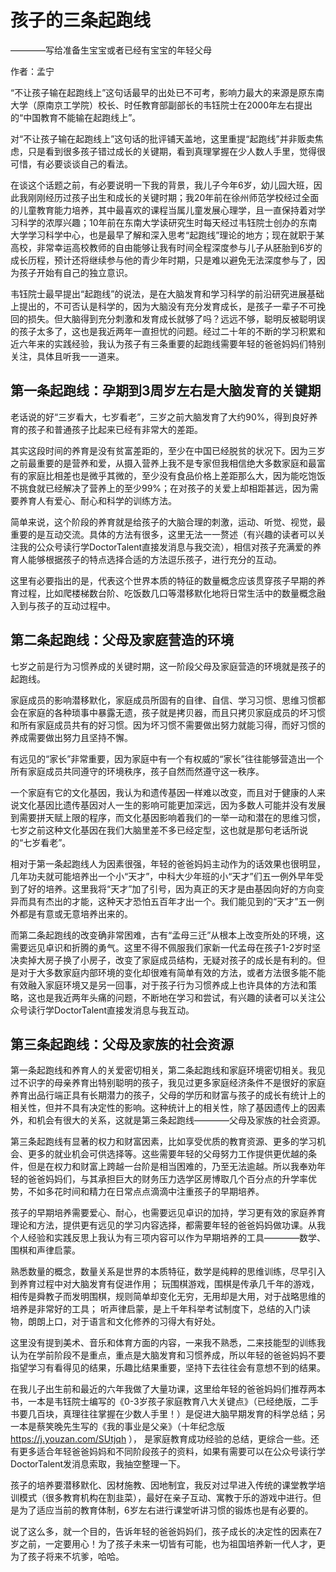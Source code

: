 # 孩子的三条起跑线
————写给准备生宝宝或者已经有宝宝的年轻父母

作者：孟宁

“不让孩子输在起跑线上”这句话最早的出处已不可考，影响力最大的来源是原东南大学（原南京工学院）校长、时任教育部副部长的韦钰院士在2000年左右提出的“中国教育不能输在起跑线上”。

对“不让孩子输在起跑线上”这句话的批评铺天盖地，这里重提“起跑线”并非贩卖焦虑，只是看到很多孩子错过成长的关键期，看到真理掌握在少人数人手里，觉得很可惜，有必要谈谈自己的看法。

在谈这个话题之前，有必要说明一下我的背景，我儿子今年6岁，幼儿园大班，因此我刚刚经历过孩子出生和成长的关键时期；我20年前在徐州师范学校经过全面的儿童教育能力培养，其中最喜欢的课程当属儿童发展心理学，且一直保持着对学习科学的浓厚兴趣；10年前在东南大学读研究生时每天经过韦钰院士创办的东南大学学习科学中心，也是最早了解和深入思考“起跑线”理论的地方；现在就职于某高校，非常幸运高校教师的自由能够让我有时间全程深度参与儿子从胚胎到6岁的成长历程，预计还将继续参与他的青少年时期，只是难以避免无法深度参与了，因为孩子开始有自己的独立意识。

韦钰院士最早提出“起跑线”的说法，是在大脑发育和学习科学的前沿研究进展基础上提出的，不可否认是科学的，因为大脑没有充分发育成长，是孩子一辈子不可挽回的损失。但大脑得到充分刺激和发育成长就够了吗？远远不够，聪明反被聪明误的孩子太多了，这也是我近两年一直担忧的问题。经过二十年的不断的学习积累和近六年来的实践经验，我认为孩子有三条重要的起跑线需要年轻的爸爸妈妈们特别关注，具体且听我一一道来。

## 第一条起跑线：孕期到3周岁左右是大脑发育的关键期

老话说的好“三岁看大，七岁看老”，三岁之前大脑发育了大约90%，得到良好养育的孩子和普通孩子比起来已经有非常大的差距。

其实这段时间的养育是没有贫富差距的，至少在中国已经脱贫的状况下。因为三岁之前最重要的是营养和爱，从摄入营养上我不是专家但我相信绝大多数家庭和最富有的家庭比相差也是微乎其微的，至少没有食品价格上差距那么大，因为能吃饱饭不挑食就已经解决了营养上的至少99%；在对孩子的关爱上却相距甚远，因为需要养育人有爱心、耐心和科学的训练方法。

简单来说，这个阶段的养育就是给孩子的大脑合理的刺激，运动、听觉、视觉，最重要的是互动交流。具体的方法有很多，这里无法一一赘述（有兴趣的读者可以关注我的公众号读行学DoctorTalent直接发消息与我交流），相信对孩子充满爱的养育人能够根据孩子的特点选择合适的方法逗乐孩子，进行充分的互动。

这里有必要指出的是，代表这个世界本质的特征的数量概念应该贯穿孩子早期的养育过程，比如爬楼梯数台阶、吃饭数几口等潜移默化地将日常生活中的数量概念融入到与孩子的互动过程中。

## 第二条起跑线：父母及家庭营造的环境

七岁之前是行为习惯养成的关键时期，这一阶段父母及家庭营造的环境就是孩子的起跑线。

家庭成员的影响潜移默化，家庭成员所固有的自律、自信、学习习惯、思维习惯都会在家庭的各种琐事中暴露无遗，孩子就是拷贝器，而且只拷贝家庭成员的坏习惯和所有家庭成员共有的好习惯。因为坏习惯不需要做出努力就能习得，而好习惯的养成需要做出努力且坚持不懈。

有远见的“家长”非常重要，因为家庭中有一个有权威的“家长”往往能够营造出一个所有家庭成员共同遵守的环境秩序，孩子自然而然遵守这一秩序。

一个家庭有它的文化基因，我认为和遗传基因一样难以改变，而且对于健康的人来说文化基因比遗传基因对人一生的影响可能更加深远，因为多数人可能并没有发展到需要拼天赋上限的程序，而文化基因影响着我们的一举一动和潜在的思维习惯，七岁之前这种文化基因在我们大脑里差不多已经定型，这也就是那句老话所说的“七岁看老”。

相对于第一条起跑线人为因素很强，年轻的爸爸妈妈主动作为的话效果也很明显，几年功夫就可能培养出一个小“天才”，中科大少年班的小“天才”们五一例外早年受到了好的培养。这里我将“天才”加了引号，因为真正的天才是由基因向好的方向变异而具有杰出的才能，这种天才恐怕五百年才出一个。我们能见到的“天才”五一例外都是有意或无意培养出来的。

而第二条起跑线的改变确非常困难，古有“孟母三迁”从根本上改变所处的环境，这需要远见卓识和折腾的勇气。这里不得不佩服我们家新一代孟母在孩子1-2岁时坚决卖掉大房子换了小房子，改变了家庭成员结构，无疑对孩子的成长是有利的。但是对于大多数家庭内部环境的变化却很难有简单有效的方法，或者方法很多能不能有效融入家庭环境又是另一回事，对于孩子行为习惯养成上也许具体的方法和策略，这也是我近两年头痛的问题，不断地在学习和尝试，有兴趣的读者可以关注公众号读行学DoctorTalent直接发消息与我互动。

## 第三条起跑线：父母及家族的社会资源

第一条起跑线和养育人的关爱密切相关，第二条起跑线和家庭环境密切相关。我见过不识字的母亲养育出特别聪明的孩子，我见过更多家庭经济条件不是很好的家庭养育出品行端正具有长期潜力的孩子，父母的学历和财富与孩子的成长有统计上的相关性，但并不具有决定性的影响。这种统计上的相关性，除了基因遗传上的因素外，和机会有很大的关系，这就是第三条起跑线————父母及家族的社会资源。

第三条起跑线有显著的权力和财富因素，比如享受优质的教育资源、更多的学习机会、更多的就业机会可供选择等。这些需要年轻的父母努力工作提供更优越的条件，但是在权力和财富上跨越一台阶是相当困难的，乃至无法逾越。所以我奉劝年轻的爸爸妈妈们，与其承担巨大的财务压力选学区房博取几个百分点的升学率优势，不如多花时间和精力在日常点点滴滴中注重孩子的早期培养。

孩子的早期培养需要爱心、耐心，也需要远见卓识的加持，学习更有效的家庭养育理论和方法，提供更有远见的学习内容选择，都需要年轻的爸爸妈妈做功课。从我个人经验和实践反思上我认为有三项内容可以作为早期培养的工具————数学、围棋和声律启蒙。

熟悉数量的概念，数量关系是世界的本质特征，数学是纯粹的思维训练，尽早引入到养育过程中对大脑发育有促进作用；
玩围棋游戏，围棋是传承几千年的游戏，相传是舜教子而发明围棋，规则简单却变化无穷，无用却是大用，对于战略思维的培养是非常好的工具；
听声律启蒙，是上千年科举考试制度下，总结的入门读物，朗朗上口，对于语言和文化修养的习得大有好处。

这里没有提到美术、音乐和体育方面的内容，一来我不熟悉，二来技能型的训练我认为在学前阶段不是重点，重点是大脑发育和习惯养成，所以年轻的爸爸妈妈不要指望学习有看得见的结果，乐趣比结果重要，坚持下去往往会有意想不到的结果。

在我儿子出生前和最近的六年我做了大量功课，这里给年轻的爸爸妈妈们推荐两本书，一本是韦钰院士编写的《0-3岁孩子家庭教育八大关键点》（已经绝版，二手书要几百块，真理往往掌握在少数人手里！）是促进大脑早期发育的科学总结；另一本是蔡笑晚先生写的《我的事业是父亲》（十年纪念版 https://j.youzan.com/SUtjqh ）， 是家庭教育成功经验的总结，更综合一些。还有更多适合年轻爸爸妈妈和不同阶段孩子的资料，如果有需要可以在公众号读行学DoctorTalent发消息索取，我抽空整理一下。

孩子的培养要潜移默化、因材施教、因地制宜，我反对过早进入传统的课堂教学培训模式（很多教育机构在割韭菜），最好在亲子互动、寓教于乐的游戏中进行。但是为了适应当前的教育体制，6岁左右进行课堂听讲习惯的锻炼也是有必要的。

说了这么多，就一个目的，告诉年轻的爸爸妈妈们，孩子成长的决定性的因素在7岁之前，一定要用心！为了孩子未来一切皆有可能，也为祖国培养新一代人才，更为了孩子将来不坑爹，哈哈。
